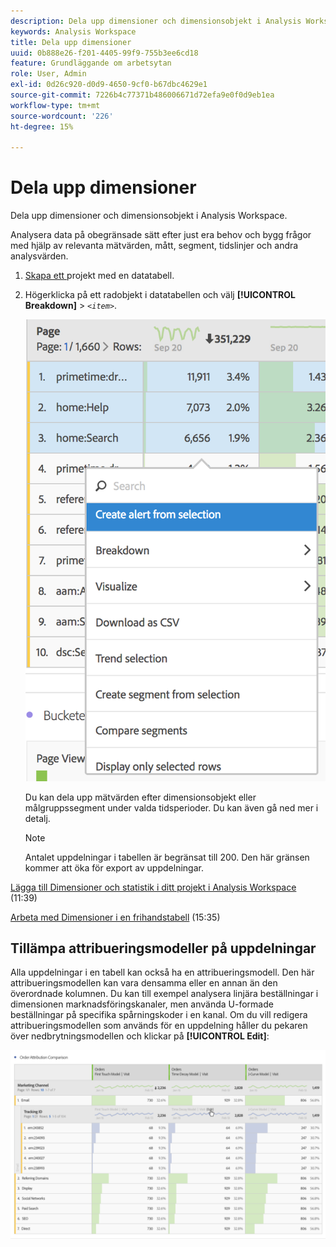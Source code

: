 ```yaml
---
description: Dela upp dimensioner och dimensionsobjekt i Analysis Workspace.
keywords: Analysis Workspace
title: Dela upp dimensioner
uuid: 0b888e26-f201-4405-99f9-755b3ee6cd18
feature: Grundläggande om arbetsytan
role: User, Admin
exl-id: 0d26c920-d0d9-4650-9cf0-b67dbc4629e1
source-git-commit: 7226b4c77371b486006671d72efa9e0f0d9eb1ea
workflow-type: tm+mt
source-wordcount: '226'
ht-degree: 15%

---
```


# Dela upp dimensioner

Dela upp dimensioner och dimensionsobjekt i Analysis Workspace.

Analysera data på obegränsade sätt efter just era behov och bygg frågor med hjälp av relevanta mätvärden, mått, segment, tidslinjer och andra analysvärden.

1. [Skapa ett ](/help/analyze/analysis-workspace/home.md) projekt med en datatabell.
1. Högerklicka på ett radobjekt i datatabellen och välj **[!UICONTROL Breakdown]** > *`<item>`*.

   ![Stegresultat](assets/fa_data_table_actions.png)

   Du kan dela upp mätvärden efter dimensionsobjekt eller målgruppssegment under valda tidsperioder. Du kan även gå ned mer i detalj.

   >[!NOTE]
   >
   >Antalet uppdelningar i tabellen är begränsat till 200. Den här gränsen kommer att öka för export av uppdelningar.

[Lägga till Dimensioner och statistik i ditt projekt i Analysis Workspace](https://experienceleague.adobe.com/docs/analytics-learn/tutorials/analysis-workspace/dimensions/adding-dimensions-and-metrics-to-your-project-in-analysis-workspace.html?lang=en)  (11:39)

[Arbeta med Dimensioner i en frihandstabell](https://experienceleague.adobe.com/docs/analytics-learn/tutorials/analysis-workspace/building-freeform-tables/working-with-dimensions-in-a-freeform-table.html)  (15:35)

## Tillämpa attribueringsmodeller på uppdelningar

Alla uppdelningar i en tabell kan också ha en attribueringsmodell. Den här attribueringsmodellen kan vara densamma eller en annan än den överordnade kolumnen. Du kan till exempel analysera linjära beställningar i dimensionen marknadsföringskanaler, men använda U-formade beställningar på specifika spårningskoder i en kanal. Om du vill redigera attribueringsmodellen som används för en uppdelning håller du pekaren över nedbrytningsmodellen och klickar på **[!UICONTROL Edit]**:

![Brytningsinställningar](assets/breakdown_settings.png)
